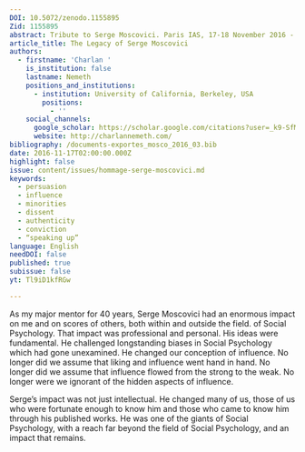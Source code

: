 ```yaml
---
DOI: 10.5072/zenodo.1155895
Zid: 1155895
abstract: Tribute to Serge Moscovici. Paris IAS, 17-18 November 2016 - Session 1
article_title: The Legacy of Serge Moscovici
authors:
  - firstname: 'Charlan '
    is_institution: false
    lastname: Nemeth
    positions_and_institutions:
      - institution: University of California, Berkeley, USA
        positions:
          - ''
    social_channels:
      google_scholar: https://scholar.google.com/citations?user=_k9-SfMAAAAJ&hl=en
      website: http://charlannemeth.com/
bibliography: /documents-exportes_mosco_2016_03.bib
date: 2016-11-17T02:00:00.000Z
highlight: false
issue: content/issues/hommage-serge-moscovici.md
keywords:
  - persuasion
  - influence
  - minorities
  - dissent
  - authenticity
  - conviction
  - “speaking up”
language: English
needDOI: false
published: true
subissue: false
yt: Tl9iD1kfRGw

---
```


As my major mentor for 40 years, Serge Moscovici had an enormous impact on me and on scores of others, both within and outside the field. of Social Psychology. That impact was professional and personal. His ideas were fundamental. He challenged longstanding biases in Social Psychology which had gone unexamined. He changed our conception of influence. No longer did we assume that liking and influence went hand in hand. No longer did we assume that influence flowed from the strong to the weak. No longer were we ignorant of the hidden aspects of influence.

Serge’s impact was not just intellectual. He changed many of us, those of us who were fortunate enough to know him and those who came to know him through his published works. He was one of the giants of Social Psychology, with a reach far beyond the field of Social Psychology, and an impact that remains.

<Youtube yt="Tl9iD1kfRGw" caption="The legacy of Serge Moscovici"></Youtube>